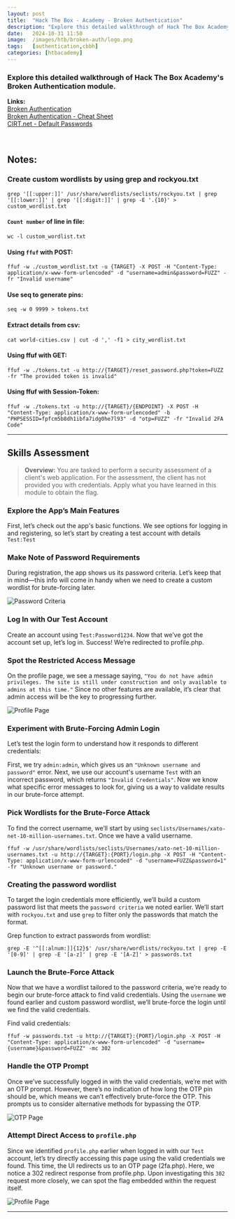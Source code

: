 ```yaml
---
layout: post
title:  "Hack The Box - Academy - Broken Authentication"
description: "Explore this detailed walkthrough of Hack The Box Academy's Broken Authentication module. Learn effective techniques to perform login brute-force attacks, authentication bypass techniques, and elevate your penetration testing skills with step-by-step insights from Zwarts Sec."
date:   2024-10-31 11:50
image:  /images/htb/broken-auth/logo.png
tags:   [authentication,cbbh]
categories: [htbacademy]
---
```


### Explore this detailed walkthrough of Hack The Box Academy's Broken Authentication module.

>
<b>Links:</b>
<br/>
<a href="https://academy.hackthebox.com/module/details/80">Broken Authentication</a><br/>
<a href="https://jacozwarts.github.io/images/htb/broken-auth/Broken_Authentication_Module_Cheat_Sheet.pdf">Broken Authentication - Cheat Sheet</a><br/>
<a href="https://www.cirt.net/passwords">CIRT.net - Default Passwords</a><br/>

<br/>

## Notes:

### Create custom wordlists by using grep and rockyou.txt
```
grep '[[:upper:]]' /usr/share/wordlists/seclists/rockyou.txt | grep '[[:lower:]]' | grep '[[:digit:]]' | grep -E '.{10}' > custom_wordlist.txt
```
#### `Count number` of line in file:

```
wc -l custom_wordlist.txt
```

#### Using `ffuf` with POST:
```
ffuf -w ./custom_wordlist.txt -u {TARGET} -X POST -H "Content-Type: application/x-www-form-urlencoded" -d "username=admin&password=FUZZ" -fr "Invalid username"
```

#### Use seq to generate pins:

```
seq -w 0 9999 > tokens.txt
```

#### Extract details from csv:
```
cat world-cities.csv | cut -d ',' -f1 > city_wordlist.txt
```

#### Using ffuf with GET:
```
ffuf -w ./tokens.txt -u http://{TARGET}/reset_password.php?token=FUZZ -fr "The provided token is invalid"
```

#### Using ffuf with Session-Token:
```
ffuf -w ./tokens.txt -u http://{TARGET}/{ENDPOINT} -X POST -H "Content-Type: application/x-www-form-urlencoded" -b "PHPSESSID=fpfcm5b8dh1ibfa7idg0he7l93" -d "otp=FUZZ" -fr "Invalid 2FA Code"
```
<hr/>

## Skills Assessment
><b>Overview:</b>
You are tasked to perform a security assessment of a client's web application. For the assessment, the client has not provided you with credentials. Apply what you have learned in this module to obtain the flag.

### Explore the App’s Main Features
First, let’s check out the app's basic functions. We see options for logging in and registering, so let’s start by creating a test account with details `Test:Test`

### Make Note of Password Requirements
During registration, the app shows us its password criteria. Let’s keep that in mind—this info will come in handy when we need to create a custom wordlist for brute-forcing later.

![Password Criteria](/images/htb/broken-auth/skills-assessment-password-criteria.png)


### Log In with Our Test Account
Create an account using `Test:Password1234`. Now that we’ve got the account set up, let’s log in. Success! We’re redirected to profile.php.

### Spot the Restricted Access Message
On the profile page, we see a message saying, `"You do not have admin privileges. The site is still under construction and only available to admins at this time."` Since no other features are available, it’s clear that admin access will be the key to progressing further.

![Profile Page](/images/htb/broken-auth/skills-assessment-profile-page.png)

### Experiment with Brute-Forcing Admin Login
Let’s test the login form to understand how it responds to different credentials:

First, we try `admin:admin`, which gives us an `"Unknown username and password"` error.
Next, we use our account's username `Test` with an incorrect password, which returns `"Invalid Credentials"`.
Now we know what specific error messages to look for, giving us a way to validate results in our brute-force attempt.

### Pick Wordlists for the Brute-Force Attack
To find the correct username, we’ll start by using `seclists/Usernames/xato-net-10-million-usernames.txt`.
Once we have a valid username.

```
ffuf -w /usr/share/wordlists/seclists/Usernames/xato-net-10-million-usernames.txt -u http://{TARGET}:{PORT}/login.php -X POST -H "Content-Type: application/x-www-form-urlencoded" -d "username=FUZZ&password=1" -fr "Unknown username or password."
```

### Creating the password wordlist

To target the login credentials more efficiently, we’ll build a custom password list that meets the `password criteria` we noted earlier. We’ll start with `rockyou.txt` and use `grep` to filter only the passwords that match the format.

Grep function to extract passwords from wordlist:

```
grep -E '^[[:alnum:]]{12}$' /usr/share/wordlists/rockyou.txt | grep -E '[0-9]' | grep -E '[a-z]' | grep -E '[A-Z]' > passwords.txt
```

### Launch the Brute-Force Attack
Now that we have a wordlist tailored to the password criteria, we’re ready to begin our brute-force attack to find valid credentials. Using the `username` we found earlier and custom password wordlist, we’ll brute-force the login until we find the valid credentials.

Find valid credentials:
```
ffuf -w passwords.txt -u http://{TARGET}:{PORT}/login.php -X POST -H "Content-Type: application/x-www-form-urlencoded" -d "username={username}&password=FUZZ" -mc 302
```

### Handle the OTP Prompt
Once we’ve successfully logged in with the valid credentials, we’re met with an OTP prompt. However, there’s no indication of how long the OTP pin should be, which means we can’t effectively brute-force the OTP. This prompts us to consider alternative methods for bypassing the OTP.

![OTP Page](/images/htb/broken-auth/skills-assessment-password-otp.png)

### Attempt Direct Access to `profile.php`
Since we identified `profile.php` earlier when logged in with our `Test` account, let’s try directly accessing this page using the valid credentials we found. This time, the UI redirects us to an OTP page (2fa.php). Here, we notice a 302 redirect response from profile.php. Upon investigating this `302` request more closely, we can spot the flag embedded within the request itself.

![Profile Page](/images/htb/broken-auth/skill-assessment-redirect-request.png)


<hr/>